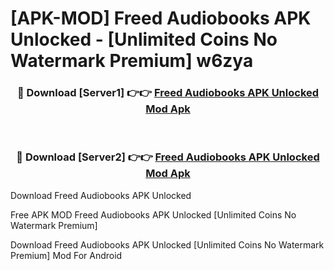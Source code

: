 # [APK-MOD] Freed Audiobooks APK Unlocked - [Unlimited Coins No Watermark Premium] w6zya



<div align="center">
<h3>🔴 Download [Server1] 👉👉 <a href="https://momento.my/?title=Freed_Audiobooks_APK_Unlocked">Freed Audiobooks APK Unlocked Mod Apk</a></h3><br>

<h3>🔴 Download [Server2] 👉👉 <a href="https://momento.my/?title=Freed_Audiobooks_APK_Unlocked">Freed Audiobooks APK Unlocked Mod Apk</a></h3>
</div>



Download Freed Audiobooks APK Unlocked 

Free APK MOD Freed Audiobooks APK Unlocked [Unlimited Coins No Watermark Premium]

Download Freed Audiobooks APK Unlocked [Unlimited Coins No Watermark Premium] Mod For Android
